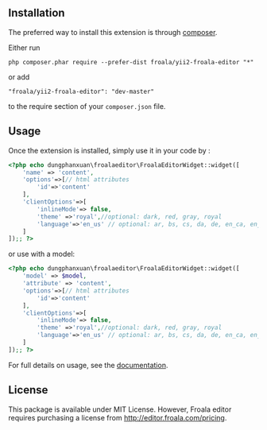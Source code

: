 Installation
------------

The preferred way to install this extension is through [composer](http://getcomposer.org/download/).

Either run

```
php composer.phar require --prefer-dist froala/yii2-froala-editor "*"
```

or add

```
"froala/yii2-froala-editor": "dev-master"
```

to the require section of your `composer.json` file.


Usage
-----

Once the extension is installed, simply use it in your code by  :

```php
<?php echo dungphanxuan\froalaeditor\FroalaEditorWidget::widget([
    'name' => 'content',
    'options'=>[// html attributes
        'id'=>'content'
    ],
    'clientOptions'=>[
        'inlineMode'=> false,
        'theme' =>'royal',//optional: dark, red, gray, royal
        'language'=>'en_us' // optional: ar, bs, cs, da, de, en_ca, en_gb, en_us ...
    ]
]);; ?>
```

or use with a model:

```php
<?php echo dungphanxuan\froalaeditor\FroalaEditorWidget::widget([
    'model' => $model,
    'attribute' => 'content',
    'options'=>[// html attributes
        'id'=>'content'
    ],
    'clientOptions'=>[
        'inlineMode'=> false,
        'theme' =>'royal',//optional: dark, red, gray, royal
        'language'=>'en_us' // optional: ar, bs, cs, da, de, en_ca, en_gb, en_us ...
    ]
]);; ?>
```

For full details on usage, see the [documentation](https://froala.com/wysiwyg-editor/docs).

License
----

This package is available under MIT License. However, Froala editor requires purchasing a license from http://editor.froala.com/pricing.
